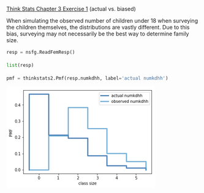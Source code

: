 [Think Stats Chapter 3 Exercise 1](http://greenteapress.com/thinkstats2/html/thinkstats2004.html#toc31) (actual vs. biased)

When simulating the observed number of children under 18 when surveying the children themselves, the distributions are vastly different. Due to this bias, surveying may not necessarily be the best way to determine family size.

```python
resp = nsfg.ReadFemResp()

list(resp)

pmf = thinkstats2.Pmf(resp.numkdhh, label='actual numkdhh')
```

![Response_Ch3](thinkstats/images/PMF%20Actual%20vs%20Biased.png)
